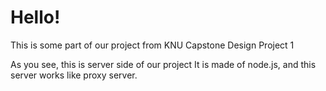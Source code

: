 # Hello!

This is some part of our project from KNU Capstone Design Project 1

As you see, this is server side of our project
It is made of node.js, and this server works like proxy server.
